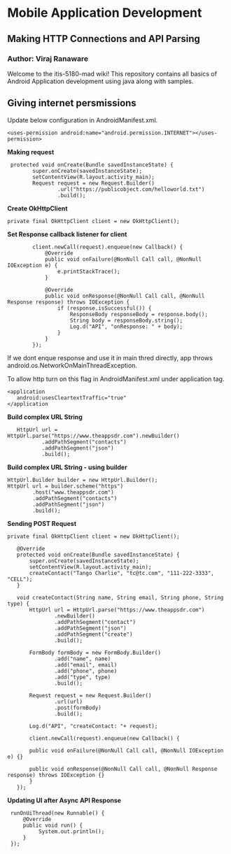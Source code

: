  # Mobile Application Development
## Making HTTP Connections and API Parsing
### Author: Viraj Ranaware

Welcome to the itis-5180-mad wiki! This repository contains all basics of Android Application development using java along with samples. 

## Giving internet persmissions
Update below configuration in AndroidManifest.xml.
```
<uses-permission android:name="android.permission.INTERNET"></uses-permission>
```

**Making request**
```
 protected void onCreate(Bundle savedInstanceState) {
        super.onCreate(savedInstanceState);
        setContentView(R.layout.activity_main);
        Request request = new Request.Builder()
                .url("https://publicobject.com/helloworld.txt")
                .build();
```

**Create OkHttpClient**
```
private final OkHttpClient client = new OkHttpClient();
```

**Set Response callback listener for client**
```
        client.newCall(request).enqueue(new Callback() {
            @Override
            public void onFailure(@NonNull Call call, @NonNull IOException e) {
                e.printStackTrace();
            }

            @Override
            public void onResponse(@NonNull Call call, @NonNull Response response) throws IOException {
                if (response.isSuccessful()) {
                    ResponseBody responseBody = response.body();
                    String body = responseBody.string();
                    Log.d("API", "onResponse: " + body);
                }
            }
        });    
 ```
If we dont enque response and use it in main thred directly, app throws android.os.NetworkOnMainThreadException.

To allow http turn on this flag in AndroidManifest.xml under application tag.
 ```
 <application
    android:usesCleartextTraffic="true"
 </application
 ```
 **Build complex URL String**
 ```
    HttpUrl url = HttpUrl.parse("https://www.theappsdr.com").newBuilder()
            .addPathSegment("contacts")
            .addPathSegment("json")
            .build();
 ```
  **Build complex URL String - using builder**
  ```
  HttpUrl.Builder builder = new HttpUrl.Builder();
  HttpUrl url = builder.scheme("https")
          .host("www.theappsdr.com")
          .addPathSegment("contacts")
          .addPathSegment("json")
          .build();
 ```

**Sending POST Request**
 ```
 private final OkHttpClient client = new OkHttpClient();

    @Override
    protected void onCreate(Bundle savedInstanceState) {
        super.onCreate(savedInstanceState);
        setContentView(R.layout.activity_main);
        createContact("Tango Charlie", "tc@tc.com", "111-222-3333", "CELL");
    }
    
    void createContact(String name, String email, String phone, String type) {
        HttpUrl url = HttpUrl.parse("https://www.theappsdr.com")
                .newBuilder()
                .addPathSegment("contact")
                .addPathSegment("json")
                .addPathSegment("create")
                .build();

        FormBody formBody = new FormBody.Builder()
                .add("name", name)
                .add("email", email)
                .add("phone", phone)
                .add("type", type)
                .build();

        Request request = new Request.Builder()
                .url(url)
                .post(formBody)
                .build();
                
        Log.d("API", "createContact: "+ request);
        
        client.newCall(request).enqueue(new Callback() {
        
        public void onFailure(@NonNull Call call, @NonNull IOException e) {}
        
        public void onResponse(@NonNull Call call, @NonNull Response response) throws IOException {}
        }
    });
 ```

**Updating UI after Async API Response**
```
 runOnUiThread(new Runnable() {
     @Override
     public void run() {
          System.out.println();
     }
 });
```
